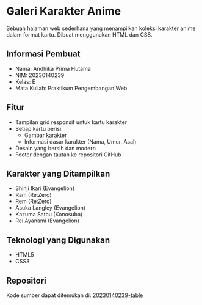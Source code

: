 # Galeri Karakter Anime

Sebuah halaman web sederhana yang menampilkan koleksi karakter anime dalam format kartu. Dibuat menggunakan HTML dan CSS.

## Informasi Pembuat

- Nama: Andhika Prima Hutama
- NIM: 20230140239
- Kelas: E
- Mata Kuliah: Praktikum Pengembangan Web

## Fitur

- Tampilan grid responsif untuk kartu karakter
- Setiap kartu berisi:
  - Gambar karakter
  - Informasi dasar karakter (Nama, Umur, Asal)
- Desain yang bersih dan modern
- Footer dengan tautan ke repositori GitHub

## Karakter yang Ditampilkan

- Shinji Ikari (Evangelion)
- Ram (Re:Zero)
- Rem (Re:Zero)
- Asuka Langley (Evangelion)
- Kazuma Satou (Konosuba)
- Rei Ayanami (Evangelion)

## Teknologi yang Digunakan

- HTML5
- CSS3

## Repositori

Kode sumber dapat ditemukan di: [20230140239-table](https://github.com/fadd00/20230140239-table.git)
